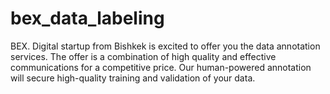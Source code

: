 # bex_data_labeling
BEX. Digital startup from Bishkek is excited to offer you the data annotation services. The offer is a combination of high quality and effective communications for a competitive price. Our human-powered annotation will secure high-quality training and validation of your data.
